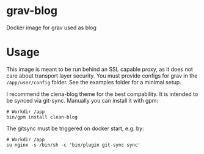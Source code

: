 # grav-blog
Docker image for grav used as blog

# Usage
This image is meant to be run behind an SSL capable proxy, as it does not care
about transport layer security. You must provide configs for grav in the
`/app/user/config` folder. See the examples folder for a minimal setup.

I recommend the clena-blog theme for the best compability.  It is intended to be
synced via git-sync. Manually you can install it with gpm:

```
# Workdir /app
bin/gpm install clean-blog
```

The gitsync must be triggered on docker start, e.g. by:

```
# Workdir /app
su nginx -s /bin/sh -c 'bin/plugin git-sync sync'
```
